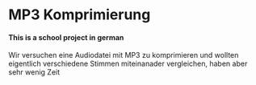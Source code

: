 # MP3 Komprimierung
#### This is a school project in german

Wir versuchen eine Audiodatei mit MP3 zu komprimieren und wollten eigentlich verschiedene Stimmen miteinanader vergleichen, haben aber sehr wenig Zeit
